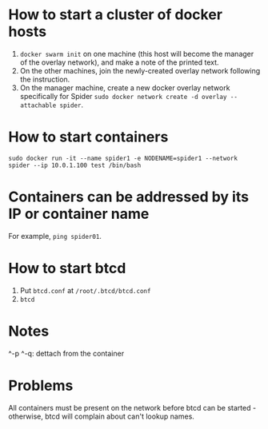 # How to start a cluster of docker hosts

1. `docker swarm init` on one machine (this host will become the manager of the overlay network), and make a note of the printed text.
2. On the other machines, join the newly-created overlay network following the instruction.
3. On the manager machine, create a new docker overlay network specifically for Spider `sudo docker network create -d overlay --attachable spider`.

# How to start containers

`sudo docker run -it --name spider1 -e NODENAME=spider1 --network spider --ip 10.0.1.100 test /bin/bash`

# Containers can be addressed by its IP or container name

For example, `ping spider01`.

# How to start btcd

1. Put `btcd.conf` at `/root/.btcd/btcd.conf`
2. `btcd`

# Notes
^-p ^-q: dettach from the container

# Problems

All containers must be present on the network before btcd can be started - otherwise, btcd will complain about can't lookup names.
